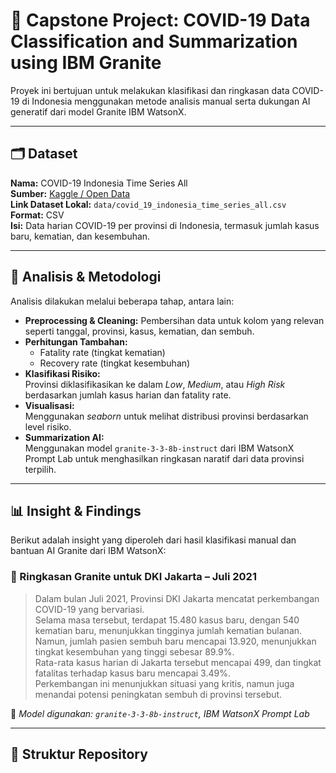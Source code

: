 # 🧠 Capstone Project: COVID-19 Data Classification and Summarization using IBM Granite

Proyek ini bertujuan untuk melakukan klasifikasi dan ringkasan data COVID-19 di Indonesia menggunakan metode analisis manual serta dukungan AI generatif dari model Granite IBM WatsonX.

---

## 🗂️ Dataset

**Nama:** COVID-19 Indonesia Time Series All  
**Sumber:** [Kaggle / Open Data](https://www.kaggle.com/datasets)  
**Link Dataset Lokal:** `data/covid_19_indonesia_time_series_all.csv`  
**Format:** CSV  
**Isi:** Data harian COVID-19 per provinsi di Indonesia, termasuk jumlah kasus baru, kematian, dan kesembuhan.

---

## 🧪 Analisis & Metodologi

Analisis dilakukan melalui beberapa tahap, antara lain:

- **Preprocessing & Cleaning:** Pembersihan data untuk kolom yang relevan seperti tanggal, provinsi, kasus, kematian, dan sembuh.
- **Perhitungan Tambahan:**  
  - Fatality rate (tingkat kematian)  
  - Recovery rate (tingkat kesembuhan)  
- **Klasifikasi Risiko:**  
  Provinsi diklasifikasikan ke dalam *Low*, *Medium*, atau *High Risk* berdasarkan jumlah kasus harian dan fatality rate.
- **Visualisasi:**  
  Menggunakan *seaborn* untuk melihat distribusi provinsi berdasarkan level risiko.
- **Summarization AI:**  
  Menggunakan model `granite-3-3-8b-instruct` dari IBM WatsonX Prompt Lab untuk menghasilkan ringkasan naratif dari data provinsi terpilih.

---

## 📊 Insight & Findings

Berikut adalah insight yang diperoleh dari hasil klasifikasi manual dan bantuan AI Granite dari IBM WatsonX:

### 🔹 Ringkasan Granite untuk DKI Jakarta – Juli 2021

> Dalam bulan Juli 2021, Provinsi DKI Jakarta mencatat perkembangan COVID-19 yang bervariasi.  
> Selama masa tersebut, terdapat 15.480 kasus baru, dengan 540 kematian baru, menunjukkan tingginya jumlah kematian bulanan.  
> Namun, jumlah pasien sembuh baru mencapai 13.920, menunjukkan tingkat kesembuhan yang tinggi sebesar 89.9%.  
> Rata-rata kasus harian di Jakarta tersebut mencapai 499, dan tingkat fatalitas terhadap kasus baru mencapai 3.49%.  
> Perkembangan ini menunjukkan situasi yang kritis, namun juga menandai potensi peningkatan sembuh di provinsi tersebut.

📌 *Model digunakan: `granite-3-3-8b-instruct`, IBM WatsonX Prompt Lab*

---

## 📂 Struktur Repository

